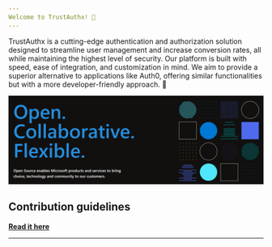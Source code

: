 ```yaml
---
Welcome to TrustAuthx! 👋
---
```


TrustAuthx is a cutting-edge authentication and authorization solution designed to streamline user management and increase conversion rates, all while maintaining the highest level of security. Our platform is built with speed, ease of integration, and customization in mind. We aim to provide a superior alternative to applications like Auth0, offering similar functionalities but with a more developer-friendly approach. 🚀


![Open Source at Microsoft](https://github.com/microsoft/.github/blob/main/images/open-at-microsoft.png) 

## Contribution guidelines

**[Read it here](contributions.md)**

----

